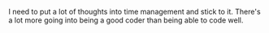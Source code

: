 I need to put a lot of thoughts into time management and stick to it.
There's a lot more going into being a good coder than being able to code well.
